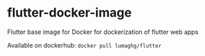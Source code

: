 # flutter-docker-image
Flutter base image for Docker for dockerization of flutter web apps

Available on dockerhub: `docker pull lumaghg/flutter`
